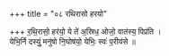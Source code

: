 +++
title = "०८ रथिरासो हरयो"

+++
र॒थि॒रासो॒ हर॑यो॒ ये ते॑ अ॒स्रिध॒ ओजो॒ वात॑स्य॒ पिप्र॑ति ।  
येभि॒र्नि दस्युं॒ मनु॑षो नि॒घोष॑यो॒ येभिः॒ स्वः॑ प॒रीय॑से ॥